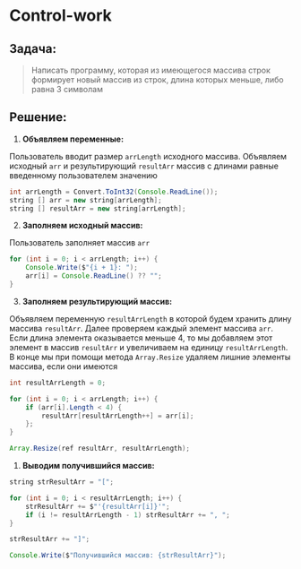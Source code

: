 # Control-work

## Задача:
>Написать программу, которая из имеющегося массива строк формирует новый массив из строк, длина которых меньше, либо равна 3 символам

## Решение:

1. **Объявляем переменные:**

Пользователь вводит размер `arrLength` исходного массива. Объявляем исходный `arr` и результирующий `resultArr` массив с длинами равные введенному пользователем значению

```java
int arrLength = Convert.ToInt32(Console.ReadLine());
string [] arr = new string[arrLength];
string [] resultArr = new string[arrLength];
```

2. **Заполняем исходный массив:**

Пользователь заполняет массив `arr`

```java
for (int i = 0; i < arrLength; i++) {
    Console.Write($"{i + 1}: ");
    arr[i] = Console.ReadLine() ?? "";
}
```

3. **Заполняем результирующий массив:**

Объявляем переменную `resultArrLength` в которой будем хранить длину массива `resultArr`. Далее проверяем каждый элемент массива `arr`. Если длина элемента оказывается меньше 4, то мы добавляем этот элемент в массив `resultArr` и увеличиваем на единицу `resultArrLength`. В конце мы при помощи метода `Array.Resize` удаляем лишние элементы массива, если они имеются

```java
int resultArrLength = 0;

for (int i = 0; i < arrLength; i++) {
    if (arr[i].Length < 4) {
        resultArr[resultArrLength++] = arr[i];
    };
}

Array.Resize(ref resultArr, resultArrLength);
```

1. **Выводим получившийся массив:**

```java
string strResultArr = "[";

for (int i = 0; i < resultArrLength; i++) {
    strResultArr += $"'{resultArr[i]}'";
    if (i != resultArrLength - 1) strResultArr += ", ";
}

strResultArr += "]";

Console.Write($"Получившийся массив: {strResultArr}");
```